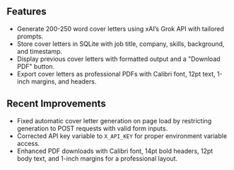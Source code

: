 ## Features
- Generate 200-250 word cover letters using xAI’s Grok API with tailored prompts.
- Store cover letters in SQLite with job title, company, skills, background, and timestamp.
- Display previous cover letters with formatted output and a "Download PDF" button.
- Export cover letters as professional PDFs with Calibri font, 12pt text, 1-inch margins, and headers.

## Recent Improvements
- Fixed automatic cover letter generation on page load by restricting generation to POST requests with valid form inputs.
- Corrected API key variable to `X_API_KEY` for proper environment variable access.
- Enhanced PDF downloads with Calibri font, 14pt bold headers, 12pt body text, and 1-inch margins for a professional layout.